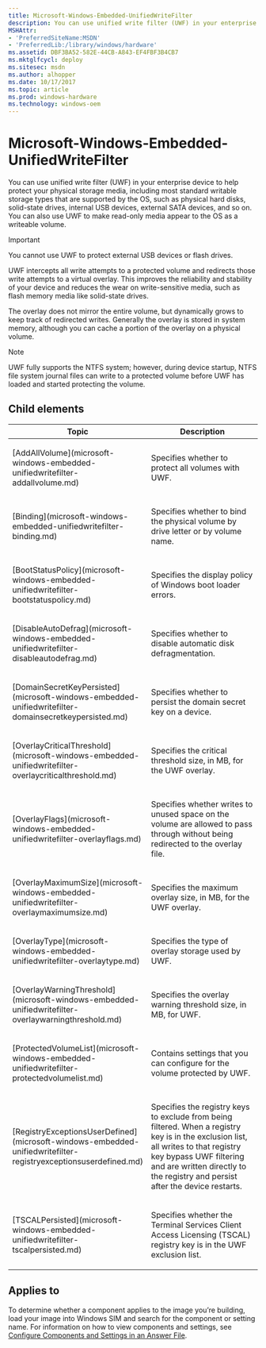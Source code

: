 ```yaml
---
title: Microsoft-Windows-Embedded-UnifiedWriteFilter
description: You can use unified write filter (UWF) in your enterprise device to help protect your physical storage media, including most standard writable storage types that are supported by the OS, such as physical hard disks, solid-state drives, internal USB devices, external SATA devices, and so on. You can also use UWF to make read-only media appear to the OS as a writeable volume.Important  You cannot use UWF to protect external USB devices or flash drives.� UWF intercepts all write attempts to a protected volume and redirects those write attempts to a virtual overlay. This improves the reliability and stability of your device and reduces the wear on write-sensitive media, such as flash memory media like solid-state drives.The overlay does not mirror the entire volume, but dynamically grows to keep track of redirected writes. Generally the overlay is stored in system memory, although you can cache a portion of the overlay on a physical volume.Note � UWF fully supports the NTFS system; however, during device startup, NTFS file system journal files can write to a protected volume before UWF has loaded and started protecting the volume. .
MSHAttr:
- 'PreferredSiteName:MSDN'
- 'PreferredLib:/library/windows/hardware'
ms.assetid: DBF3BA52-582E-44CB-A843-EF4FBF3B4CB7
ms.mktglfcycl: deploy
ms.sitesec: msdn
ms.author: alhopper
ms.date: 10/17/2017
ms.topic: article
ms.prod: windows-hardware
ms.technology: windows-oem
---
```

# Microsoft-Windows-Embedded-UnifiedWriteFilter

You can use unified write filter (UWF) in your enterprise device to help protect your physical storage media, including most standard writable storage types that are supported by the OS, such as physical hard disks, solid-state drives, internal USB devices, external SATA devices, and so on. You can also use UWF to make read-only media appear to the OS as a writeable volume.

> [!Important]
> You cannot use UWF to protect external USB devices or flash drives.

UWF intercepts all write attempts to a protected volume and redirects those write attempts to a virtual overlay. This improves the reliability and stability of your device and reduces the wear on write-sensitive media, such as flash memory media like solid-state drives.

The overlay does not mirror the entire volume, but dynamically grows to keep track of redirected writes. Generally the overlay is stored in system memory, although you can cache a portion of the overlay on a physical volume.

> [!Note]
> UWF fully supports the NTFS system; however, during device startup, NTFS file system journal files can write to a protected volume before UWF has loaded and started protecting the volume.

## Child elements

<table>
<colgroup>
<col width="50%" />
<col width="50%" />
</colgroup>
<thead>
<tr class="header">
<th>Topic</th>
<th>Description</th>
</tr>
</thead>
<tbody>
<tr class="odd">
<td><p>[AddAllVolume](microsoft-windows-embedded-unifiedwritefilter-addallvolume.md)</p></td>
<td><p>Specifies whether to protect all volumes with UWF.</p></td>
</tr>
<tr class="even">
<td><p>[Binding](microsoft-windows-embedded-unifiedwritefilter-binding.md)</p></td>
<td><p>Specifies whether to bind the physical volume by drive letter or by volume name.</p></td>
</tr>
<tr class="odd">
<td><p>[BootStatusPolicy](microsoft-windows-embedded-unifiedwritefilter-bootstatuspolicy.md)</p></td>
<td><p>Specifies the display policy of Windows boot loader errors.</p></td>
</tr>
<tr class="even">
<td><p>[DisableAutoDefrag](microsoft-windows-embedded-unifiedwritefilter-disableautodefrag.md)</p></td>
<td><p>Specifies whether to disable automatic disk defragmentation.</p></td>
</tr>
<tr class="odd">
<td><p>[DomainSecretKeyPersisted](microsoft-windows-embedded-unifiedwritefilter-domainsecretkeypersisted.md)</p></td>
<td><p>Specifies whether to persist the domain secret key on a device.</p></td>
</tr>
<tr class="even">
<td><p>[OverlayCriticalThreshold](microsoft-windows-embedded-unifiedwritefilter-overlaycriticalthreshold.md)</p></td>
<td><p>Specifies the critical threshold size, in MB, for the UWF overlay.</p></td>
</tr>
<tr class="odd">
<td><p>[OverlayFlags](microsoft-windows-embedded-unifiedwritefilter-overlayflags.md)</p></td>
<td><p>Specifies whether writes to unused space on the volume are allowed to pass through without being redirected to the overlay file.</p></td>
</tr>
<tr class="even">
<td><p>[OverlayMaximumSize](microsoft-windows-embedded-unifiedwritefilter-overlaymaximumsize.md)</p></td>
<td><p>Specifies the maximum overlay size, in MB, for the UWF overlay.</p></td>
</tr>
<tr class="odd">
<td><p>[OverlayType](microsoft-windows-embedded-unifiedwritefilter-overlaytype.md)</p></td>
<td><p>Specifies the type of overlay storage used by UWF.</p></td>
</tr>
<tr class="even">
<td><p>[OverlayWarningThreshold](microsoft-windows-embedded-unifiedwritefilter-overlaywarningthreshold.md)</p></td>
<td><p>Specifies the overlay warning threshold size, in MB, for UWF.</p></td>
</tr>
<tr class="odd">
<td><p>[ProtectedVolumeList](microsoft-windows-embedded-unifiedwritefilter-protectedvolumelist.md)</p></td>
<td><p>Contains settings that you can configure for the volume protected by UWF.</p></td>
</tr>
<tr class="even">
<td><p>[RegistryExceptionsUserDefined](microsoft-windows-embedded-unifiedwritefilter-registryexceptionsuserdefined.md)</p></td>
<td><p>Specifies the registry keys to exclude from being filtered. When a registry key is in the exclusion list, all writes to that registry key bypass UWF filtering and are written directly to the registry and persist after the device restarts.</p></td>
</tr>
<tr class="odd">
<td><p>[TSCALPersisted](microsoft-windows-embedded-unifiedwritefilter-tscalpersisted.md)</p></td>
<td><p>Specifies whether the Terminal Services Client Access Licensing (TSCAL) registry key is in the UWF exclusion list.</p></td>
</tr>
</tbody>
</table>

## Applies to

To determine whether a component applies to the image you’re building, load your image into Windows SIM and search for the component or setting name. For information on how to view components and settings, see [Configure Components and Settings in an Answer File](https://msdn.microsoft.com/library/windows/hardware/dn915078).